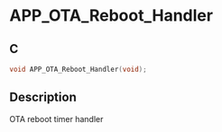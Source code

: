 # APP_OTA_Reboot_Handler

## C

```c
void APP_OTA_Reboot_Handler(void);
```

## Description

OTA reboot timer handler

